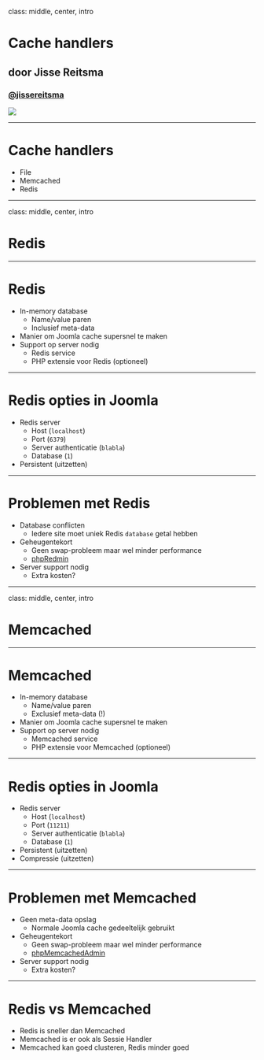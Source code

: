 class: middle, center, intro
# Cache handlers
## door Jisse Reitsma
### <a href="http://twitter.com/jissereitsma">@jissereitsma</a>
<img src="/images/logos.png">

---
# Cache handlers
- File
- Memcached
- Redis

---
class: middle, center, intro
# Redis

---
# Redis
- In-memory database
    - Name/value paren
    - Inclusief meta-data
- Manier om Joomla cache supersnel te maken
- Support op server nodig
    - Redis service
    - PHP extensie voor Redis (optioneel)

---
# Redis opties in Joomla
- Redis server
    - Host (`localhost`)
    - Port (`6379`)
    - Server authenticatie (`blabla`)
    - Database (`1`)
- Persistent (uitzetten)

---
# Problemen met Redis
- Database conflicten
    - Iedere site moet uniek Redis `database` getal hebben
- Geheugentekort
    - Geen swap-probleem maar wel minder performance
    - [phpRedmin](https://github.com/sasanrose/phpredmin)
- Server support nodig
    - Extra kosten?

---
class: middle, center, intro
# Memcached

---
# Memcached
- In-memory database
    - Name/value paren
    - Exclusief meta-data (!)
- Manier om Joomla cache supersnel te maken
- Support op server nodig
    - Memcached service
    - PHP extensie voor Memcached (optioneel)

---
# Redis opties in Joomla
- Redis server
    - Host (`localhost`)
    - Port (`11211`)
    - Server authenticatie (`blabla`)
    - Database (`1`)
- Persistent (uitzetten)
- Compressie (uitzetten)

---
# Problemen met Memcached
- Geen meta-data opslag
    - Normale Joomla cache gedeeltelijk gebruikt
- Geheugentekort
    - Geen swap-probleem maar wel minder performance
    - [phpMemcachedAdmin](https://code.google.com/archive/p/phpmemcacheadmin/)
- Server support nodig
    - Extra kosten?

---
# Redis vs Memcached
- Redis is sneller dan Memcached
- Memcached is er ook als Sessie Handler
- Memcached kan goed clusteren, Redis minder goed